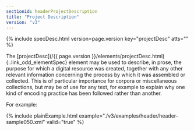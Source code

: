 ```yaml
---
sectionid: headerProjectDescription
title: "Project Description"
version: "v3"
---
```






{% include specDesc.html version=page.version key="projectDesc" atts="" %}



The [projectDesc](/{{ page.version }}/elements/projectDesc.html){:.link_odd_elementSpec} element may be used to describe, in prose, the
purpose for which a digital resource was created, together with any other relevant
information concerning the process by which it was assembled or collected. This is
of
particular importance for corpora or miscellaneous collections, but may be of use
for any
text, for example to explain why one kind of encoding practice has been followed rather
than
another.

For example:

{% include plainExample.html example="./v3/examples/header/header-sample050.xml" valid="true" %}

